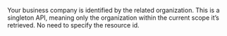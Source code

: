 Your business company is identified by the related organization. This is a singleton API, meaning only the organization within the current scope it’s retrieved. No need to specify the resource id.
